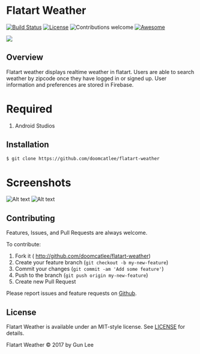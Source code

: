 # Flatart Weather

[![Build Status](https://travis-ci.org/doomcatlee/badges.svg?branch=master)](https://travis-ci.org/doomcatLee/Flatart-Weather)  [![License](https://img.shields.io/badge/license-MIT%20License-brightgreen.svg)](https://opensource.org/licenses/MIT)  ![Contributions welcome](https://img.shields.io/badge/contributions-welcome-brightgreen.svg)
[![Awesome](https://cdn.rawgit.com/sindresorhus/awesome/d7305f38d29fed78fa85652e3a63e154dd8e8829/media/badge.svg)](https://github.com/sindresorhus/awesome)


![](http://g.recordit.co/nC6TqiyKDv.gif)

## Overview

Flatart weather displays realtime weather in flatart. Users are able to search weather by zipcode once they have logged in or signed up. User information and preferences are stored in Firebase.

# Required

1. Android Studios

## Installation

```bash
$ git clone https://github.com/doomcatlee/flatart-weather
```

# Screenshots

![Alt text](https://cloud.githubusercontent.com/assets/12318904/26774492/5c22e174-4985-11e7-844f-aec8bcd30a00.png)
![Alt text](https://cloud.githubusercontent.com/assets/12318904/26774491/5c227dba-4985-11e7-86ec-74d558efb1f6.png)


## Contributing

Features, Issues, and Pull Requests are always welcome.

To contribute:

1. Fork it ( http://github.com/doomcatlee/flatart-weather)
2. Create your feature branch (`git checkout -b my-new-feature`)
3. Commit your changes (`git commit -am 'Add some feature'`)
4. Push to the branch (`git push origin my-new-feature`)
5. Create new Pull Request

Please report issues and feature requests on [Github](https://github.com/doomcatlee/flatart-weather).

## License

Flatart Weather is available under an MIT-style license. See [LICENSE](LICENSE) for details.

Flatart Weather &copy; 2017 by Gun Lee

